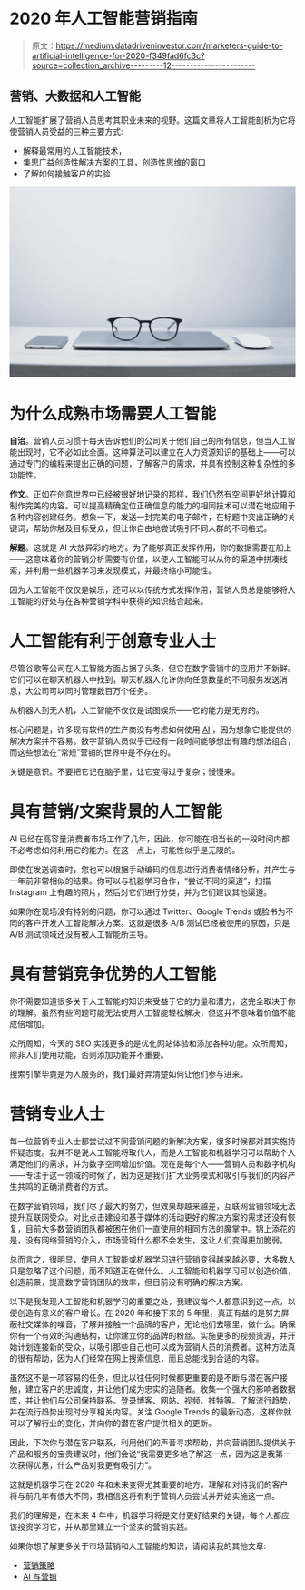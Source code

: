 # 2020 年人工智能营销指南

> 原文：<https://medium.datadriveninvestor.com/marketers-guide-to-artificial-intelligence-for-2020-f349fad6fc3c?source=collection_archive---------12----------------------->

## 营销、大数据和人工智能

人工智能扩展了营销人员思考其职业未来的视野。这篇文章将人工智能剖析为它将使营销人员受益的三种主要方式:

*   解释最常用的人工智能技术，
*   集思广益创造性解决方案的工具，创造性思维的窗口
*   了解如何接触客户的实验

![](img/af3a308b5a5da91c4e0dc89ee7fe5b4f.png)

# 为什么成熟市场需要人工智能

**自治**。营销人员习惯于每天告诉他们的公司关于他们自己的所有信息，但当人工智能出现时，它不必如此全面。这种算法可以建立在人力资源知识的基础上——可以通过专门的编程来提出正确的问题，了解客户的需求，并具有控制这种复杂性的多功能性。

**作文**。正如在创意世界中已经被很好地记录的那样，我们仍然有空间更好地计算和制作完美的内容。可以提高精确定位正确信息的能力的相同技术可以潜在地应用于各种内容创建任务。想象一下，发送一封完美的电子邮件，在标题中突出正确的关键词，帮助你触及目标受众，但让你自由地尝试吸引不同人群的不同格式。

**解题**。这就是 AI 大放异彩的地方。为了能够真正发挥作用，你的数据需要在船上——这意味着你的营销分析需要有价值，以便人工智能可以从你的渠道中拼凑线索，并利用一些机器学习来发现模式，并最终缩小可能性。

因为人工智能不仅仅是娱乐，还可以以传统方式发挥作用，营销人员总是能够将人工智能的好处与在各种营销学科中获得的知识结合起来。

# 人工智能有利于创意专业人士

尽管谷歌等公司在人工智能方面占据了头条，但它在数字营销中的应用并不新鲜。它们可以在聊天机器人中找到，聊天机器人允许你向任意数量的不同服务发送消息，大公司可以同时管理数百万个任务。

从机器人到无人机，人工智能不仅仅是试图娱乐——它的能力是无穷的。

核心问题是，许多现有软件的生产商没有考虑如何使用 [AI](https://datasciencerush.com/data-science-courses/) ，因为想象它能提供的解决方案并不容易。数字营销人员似乎已经有一段时间能够想出有趣的想法组合，而这些想法在“常规”营销的世界中是不存在的。

关键是意识。不要把它记在脑子里，让它变得过于复杂；慢慢来。

# 具有营销/文案背景的人工智能

AI 已经在高容量消费者市场工作了几年，因此，你可能在相当长的一段时间内都不必考虑如何利用它的能力。在这一点上，可能性似乎是无限的。

即使在发送调查时，您也可以根据手动编码的信息进行消费者情绪分析，并产生与一年前非常相似的结果。你可以与机器学习合作，“尝试不同的渠道”，扫描 Instagram 上有趣的照片，然后对它们进行分类，并为它们建议其他渠道。

如果你在现场没有特别的问题，你可以通过 Twitter、Google Trends 或脸书为不同的客户开发人工智能解决方案。这就是很多 A/B 测试已经被使用的原因，只是 A/B 测试领域还没有被人工智能所主导。

# 具有营销竞争优势的人工智能

你不需要知道很多关于人工智能的知识来受益于它的力量和潜力，这完全取决于你的理解。虽然有些问题可能无法使用人工智能轻松解决，但这并不意味着价值不能成倍增加。

众所周知，今天的 SEO 实践更多的是优化网站体验和添加各种功能。众所周知，除非人们使用功能，否则添加功能并不重要。

搜索引擎毕竟是为人服务的，我们最好弄清楚如何让他们参与进来。

# 营销专业人士

每一位营销专业人士都尝试过不同营销问题的新解决方案，很多时候都对其实施持怀疑态度。我并不是说人工智能将取代人，而是人工智能和机器学习可以帮助个人满足他们的需求，并为数字空间增加价值。现在是每个人——营销人员和数字机构——专注于这一领域的时候了，因为这是我们扩大业务模式和吸引与我们的内容产生共鸣的正确消费者的方式。

在数字营销领域，我们尽了最大的努力，但效果却越来越差，互联网营销领域无法提升互联网受众。对比点击建设和基于媒体的活动更好的解决方案的需求还没有恢复，目前大多数营销团队都被困在他们一直使用的相同方法的魔掌中。锦上添花的是，没有网络营销的介入，市场营销什么都不会发生，这让人们变得更加脆弱。

总而言之，很明显，使用人工智能或机器学习进行营销变得越来越必要，大多数人只是忽略了这个问题，而不知道正在做什么。人工智能和机器学习可以创造价值，创造前景，提高数字营销团队的效率，但目前没有明确的解决方案。

以下是我发现人工智能和机器学习的重要之处，我建议每个人都意识到这一点，以便创造有意义的客户增长。在 2020 年和接下来的 5 年里，真正有益的是努力屏蔽社交媒体的噪音，了解并接触一个品牌的客户，无论他们去哪里，做什么。确保你有一个有效的沟通结构，让你建立你的品牌的粉丝。实施更多的视频资源，并开始计划连接新的受众，以吸引那些自己也可以成为营销人员的消费者。这种方法真的很有帮助，因为人们经常在网上搜索信息，而且总能找到合适的内容。

虽然这不是一项容易的任务，但比以往任何时候都更重要的是不断与潜在客户接触，建立客户的忠诚度，并让他们成为忠实的追随者。收集一个强大的影响者数据库，并让他们与公司保持联系。登录博客、网站、视频、推特等。了解流行趋势，并在流行趋势出现时分享相关内容。关注 Google Trends 的最新动态，这样你就可以了解行业的变化，并向你的潜在客户提供相关的更新。

因此，下次你与潜在客户联系，利用他们的声音寻求帮助，并向营销团队提供关于产品和服务的宝贵建议时，他们会说“我需要更多地了解这一点，因为这是我第一次获得优惠，什么产品对我更有吸引力”。

这就是机器学习在 2020 年和未来变得尤其重要的地方。理解和对待我们的客户将与前几年有很大不同，我相信这将有利于营销人员尝试并开始实施这一点。

我们的理解是，在未来 4 年中，机器学习将是交付更好结果的关键，每个人都应该投资学习它，并从那里建立一个坚实的营销实践。

如果你想了解更多关于市场营销和人工智能的知识，请阅读我的其他文章:

*   [营销策略](https://medium.com/p/build-a-marketing-strategy-with-ai-f70dd0b6cfef)
*   [AI 与营销](https://medium.com/swlh/marketing-and-artificial-intelligence-a1854bbb6495)